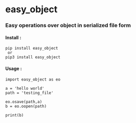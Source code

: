 # easy_object

### Easy operations over object in serialized file form
#### Install :
    pip install easy_object
     or 
    pip3 install easy_object

#### Usage :
    import easy_object as eo
    
    a = 'hello world'
    path = 'testing_file'
    
    eo.osave(path,a)
    b = eo.oopen(path)

    print(b)
